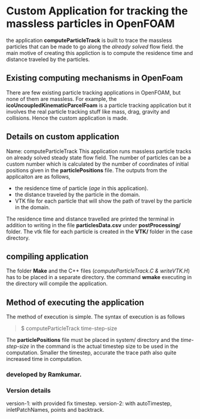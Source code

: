 # Custom Application for tracking the massless particles in OpenFOAM #
the application **computeParticleTrack** is built to trace the massless particles that can be made to go along the *already solved* flow field.
the main motive of creating this appliction is to compute the residence time and distance traveled by the particles.

## Existing computing mechanisms in OpenFoam ##
There are few existing particle tracking applications in OpenFOAM, but none of them are massless. For example, the **icoUncoupledKinematicParcelFoam** is a particle tracking application but it involves the real particle tracking stuff like mass, drag, gravity and collisions.
Hence the custom application is made.

## Details on custom application ##
Name: computeParticleTrack
This application runs massless particle tracks on already solved steady state flow field. The number of particles can be a custom number which is calculated by the number of coordinates of initial positions given in the **particlePositions** file.
The outputs from the applicaiton are as follows,
  * the residence time of particle (*age* in this application).
  * the distance traveled by the particle in the domain.
  * VTK file for each particle that will show the path of travel by the particle in the domain.

The residence time and distance travelled are printed the terminal in addition to writing in the file **particlesData.csv** under **postProcessing/** folder. The vtk file for each particle is created in the **VTK/** folder in the case directory.

## compiling application ##
The folder **Make** and the C++ files (*computeParticleTrack.C & writeVTK.H*) has to be placed in a separate directory.
the command **wmake** executing in the directory will compile the application.

## Method of executing the application ##
The method of execution is simple. The syntax of execution is as follows

>$ computeParticleTrack time-step-size

The **particlePositions** file must be placed in system/ directory and the *time-step-size* in the command is the actual timestep size to be used in the computation. Smaller the timestep, accurate the trace path also quite increased time in computation.

### developed by Ramkumar. ###

### Version details ###
version-1: with provided fix timestep.
version-2: with autoTimestep, inletPatchNames, points and backtrack.
